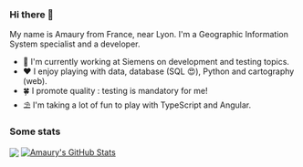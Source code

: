### Hi there 👋

My name is Amaury from France, near Lyon. I'm a Geographic Information System specialist and a developer.

- 🔭 I'm currently working at Siemens on development and testing topics.
- ❤️ I enjoy playing with data, database (SQL 😍), Python and cartography (web). 
- 🍀 I promote quality : testing is mandatory for me!
- ⛱️ I'm taking a lot of fun to play with TypeScript and Angular.


### Some stats

<img align="center" src="https://github-readme-stats-git-masterrstaa-rickstaa.vercel.app/api/top-langs/?username=amauryval&hide=javascript,html,scss,css,jupyter,dockerFile,shell,java,html,tex,scss,jupyter%20notebook,css,docker&title_color=ffffff&text_color=c9cacc&icon_color=2bbc8a&bg_color=1d1f21&langs_count=3&layout=compact" /> </a> <a href="https://github.com/amauryval"> <img align="center" src="https://github-readme-stats-git-masterrstaa-rickstaa.vercel.app/api?username=amauryval&show_icons=true&line_height=27&count_private=true&title_color=ffffff&text_color=c9cacc&icon_color=2bbc8a&bg_color=1d1f21&include_all_commits=true" alt="Amaury's GitHub Stats" />
